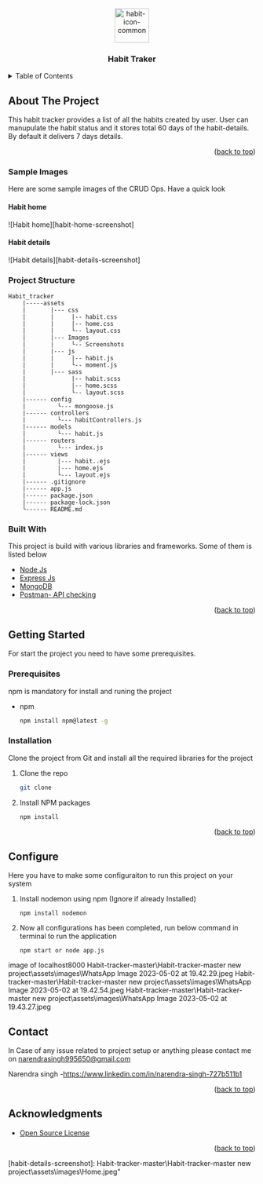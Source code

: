 <a name="readme-top"></a>
<!-- [![Contributors][contributors-shield]][contributors-url]
[![Forks][forks-shield]][forks-url]
[![Stargazers][stars-shield]][stars-url]
[![Issues][issues-shield]][issues-url]
[![MIT License][license-shield]][license-url]
[![LinkedIn][linkedin-shield]][linkedin-url] -->


<!-- PROJECT LOGO -->
<br />
<div align="center">
  <a href="#">
    <img src="https://cdn-icons-png.flaticon.com/512/3588/3588658.png" alt="habit-icon-common" alt="Logo" width="70" height="70">
  </a>

  <h3 align="center">Habit Traker</h3>


</div>



<!-- TABLE OF CONTENTS -->
<details>
  <summary>Table of Contents</summary>
  <ol>
    <li>
      <a href="#about-the-project">About The Project</a>
    </li>
    <li>
    <a href="#Sample-images-from-postman">Sample Images</a>
    </li>
    <li><a href="#project-structure">Project Structure</a></li>
    <li><a href="#built-with">Built With</a></li>
    <li>
      <a href="#getting-started">Getting Started</a>
      <ul>
        <li><a href="#prerequisites">Prerequisites</a></li>
        <li><a href="#installation">Installation</a></li>
      </ul>
    </li>
    <li><a href="#configure">Configure</a></li>
    <li><a href="#contact">Contact</a></li>
    <li><a href="#acknowledgments">Acknowledgments</a></li>
  </ol>
</details>



<!-- ABOUT THE PROJECT -->
## About The Project

This habit tracker provides a list of all the habits created by user.
User can manupulate the habit status and it stores total 60 days of the habit-details.
By default it delivers 7 days details.

<p align="right">(<a href="#readme-top">back to top</a>)</p>

### Sample Images
Here are some sample images of the CRUD Ops. Have a quick look

#### Habit home
![Habit home][habit-home-screenshot]

#### Habit details
![Habit details][habit-details-screenshot]

### Project Structure
```
Habit_tracker
    |-----assets
    |       |--- css
    |       |     |-- habit.css
    |       |     |-- home.css
    |       |     └-- layout.css
    |       |--- Images
    |       |     └-- Screenshots     
    |       |--- js
    |       |     |-- habit.js
    |       |     └-- moment.js
    |       |--- sass
    |             |-- habit.scss
    |             |-- home.scss
    |             └-- layout.scss
    |------ config
    |         └--- mongoose.js
    |------ controllers
    |         └--- habitControllers.js
    |------ models
    |         └--- habit.js
    |------ routers
    |         └--- index.js
    |------ views
    |         |--- habit..ejs
    |         |--- home.ejs
    |         └--- layout.ejs
    |------ .gitignore
    |------ app.js
    |------ package.json
    |------ package-lock.json
    └------ README.md
```

### Built With

This project is build with various libraries and frameworks. Some of them is listed below

* [Node Js](https://nodejs.org/en/)
* [Express Js](http://expressjs.com/)
* [MongoDB](https://www.mongodb.com/)
* [Postman- API checking](https://www.postman.com/)

<p align="right">(<a href="#readme-top">back to top</a>)</p>



<!-- GETTING STARTED -->
## Getting Started

For start the project you need to have some prerequisites.

### Prerequisites
npm is mandatory for install and runing the project

* npm
  ```sh
  npm install npm@latest -g
  ```

### Installation

Clone the project from Git and install all the required libraries for the project

1. Clone the repo
   ```sh
   git clone 
   ```
2. Install NPM packages
   ```sh
   npm install
   ```

<p align="right">(<a href="#readme-top">back to top</a>)</p>

## Configure

Here you have to make some configuraiton to run this project on your system

1. Install nodemon using npm (Ignore if already Installed)
    ```
    npm install nodemon
    ```
2. Now all configurations has been completed, run below command in terminal to run the application
    ```
    npm start or node app.js
    ```


image of localhost8000
Habit-tracker-master\Habit-tracker-master new project\assets\images\WhatsApp Image 2023-05-02 at 19.42.29.jpeg
Habit-tracker-master\Habit-tracker-master new project\assets\images\WhatsApp Image 2023-05-02 at 19.42.54.jpeg
Habit-tracker-master\Habit-tracker-master new project\assets\images\WhatsApp Image 2023-05-02 at 19.43.27.jpeg
<!-- CONTACT -->
## Contact
In Case of any issue related to project setup or anything please contact me on narendrasingh995650@gmail.com

Narendra singh -https://www.linkedin.com/in/narendra-singh-727b511b1

<p align="right">(<a href="#readme-top">back to top</a>)</p>



<!-- ACKNOWLEDGMENTS -->
## Acknowledgments


* [Open Source License](https://choosealicense.com)
<p align="right">(<a href="#readme-top">back to top</a>)</p>



<!-- MARKDOWN LINKS & IMAGES -->
<!-- https://www.markdownguide.org/basic-syntax/#reference-style-links -->

[linkedin-url]:https://www.linkedin.com/in/narendra-singh-727b511b1

[habit-details-screenshot]: Habit-tracker-master\Habit-tracker-master new project\assets\images\Home.jpeg"
